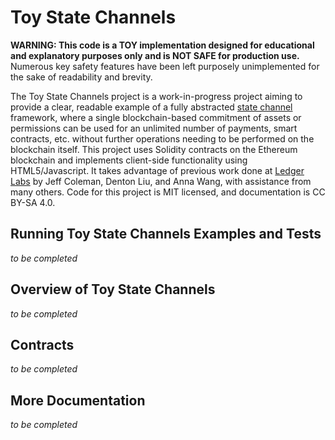 # Toy State Channels

**WARNING: This code is a TOY implementation designed for educational and explanatory purposes only and is NOT SAFE for production use.**  Numerous key safety features have been left purposely unimplemented for the sake of readability and brevity.

The Toy State Channels project is a work-in-progress project aiming to provide a clear, readable example of a fully abstracted [state channel](http://www.jeffcoleman.ca/state-channels/) framework, where a single blockchain-based commitment of assets or permissions can be used for an unlimited number of payments, smart contracts, etc. without further operations needing to be performed on the blockchain itself. This project uses Solidity contracts on the Ethereum blockchain and implements client-side functionality using HTML5/Javascript.  It takes advantage of previous work done at [Ledger Labs](http://ledgerlabs.com/) by Jeff Coleman, Denton Liu, and Anna Wang, with assistance from many others.  Code for this project is MIT licensed, and documentation is CC BY-SA 4.0.

## Running Toy State Channels Examples and Tests
*to be completed*

## Overview of Toy State Channels
*to be completed*

## Contracts
*to be completed*

## More Documentation
*to be completed*

